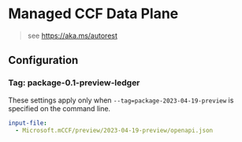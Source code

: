 # Managed CCF Data Plane

> see https://aka.ms/autorest

## Configuration

### Tag: package-0.1-preview-ledger

These settings apply only when `--tag=package-2023-04-19-preview` is specified on the command line.

```yaml $(tag) == 'package-0.1-preview-ledger'
input-file:
  - Microsoft.mCCF/preview/2023-04-19-preview/openapi.json
```
